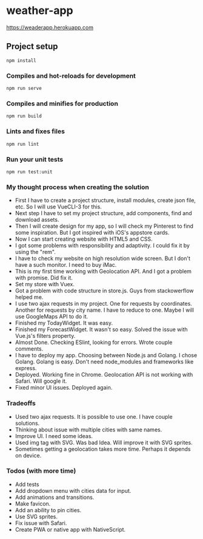 # weather-app

https://weaderapp.herokuapp.com

## Project setup
```
npm install
```

### Compiles and hot-reloads for development
```
npm run serve
```

### Compiles and minifies for production
```
npm run build
```

### Lints and fixes files
```
npm run lint
```

### Run your unit tests
```
npm run test:unit
```

### My thought process when creating the solution

 - First I have to create a project structure, install modules, create json file, etc. So I will use VueCLI-3 for this.
 - Next step I have to set my project structure, add components, find and download assets.
 - Then I will create design for my app, so I will check my Pinterest to find some inspiration. But I got inspired with iOS's appstore cards.
 - Now I can start creating website with HTML5 and CSS.
 - I got some problems with responsibility and adaptivity. I could fix it by using the "rem".
 - I have to check my website on high resolution wide screen. But I don't have a such monitor. I need to buy iMac.
 -  This is my first time working with Geolocation API. And I got a problem with promise. Did fix it.
 - Set my store with Vuex.
 - Got a problem with code structure in store.js. Guys from stackowerflow helped me.
 - I use two ajax requests in my project. One for requests by coordinates. Another for requests by city name. I have to reduce to one. Maybe I will use GoogleMaps API to do it.
 - Finished my TodayWidget. It was easy.
 - Finished my ForecastWidget. It wasn't so easy. Solved the issue with Vue.js's filters property.
 - Almost Done. Checking ESlint, looking for errors. Wrote couple comments. 
 - I have to deploy my app. Choosing between Node.js and Golang. I chose Golang. Golang is easy. Don't need node_modules and frameworks like express.
 - Deployed. Working fine in Chrome. Geolocation API is not working with Safari. Will google it.
 - Fixed minor UI issues. Deployed again.

### Tradeoffs

 - Used two ajax requests. It is possible to use one. I have couple solutions.
 - Thinking about issue with multiple cities with same names. 
 - Improve UI. I need some ideas.
 - Used img tag with SVG. Was bad Idea. Will improve it with SVG sprites.
 - Sometimes getting a geolocation takes more time. Perhaps it depends on device. 

### Todos (with more time)

 - Add tests
 - Add dropdown menu with cities data for input.
 - Add animations and transitions.
 - Make favicon.
 - Add an ability to pin cities.
 - Use SVG sprites.
 - Fix issue with Safari.
 - Create PWA or native app with NativeScript.
